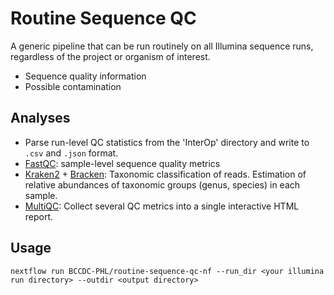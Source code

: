 # Routine Sequence QC
A generic pipeline that can be run routinely on all Illumina sequence runs, regardless of the project or organism of interest.

* Sequence quality information
* Possible contamination

## Analyses

* Parse run-level QC statistics from the 'InterOp' directory and write to `.csv` and `.json` format.
* [FastQC](https://www.bioinformatics.babraham.ac.uk/projects/fastqc/): sample-level sequence quality metrics
* [Kraken2](https://github.com/DerrickWood/kraken2) + [Bracken](https://github.com/jenniferlu717/Bracken): Taxonomic classification
of reads. Estimation of relative abundances of taxonomic groups (genus, species) in each sample.
* [MultiQC](https://github.com/ewels/MultiQC): Collect several QC metrics into a single interactive HTML report.

## Usage

```
nextflow run BCCDC-PHL/routine-sequence-qc-nf --run_dir <your illumina run directory> --outdir <output directory>
```